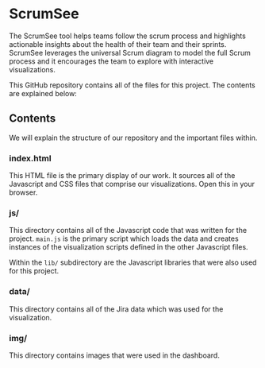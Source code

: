 # ScrumSee

The ScrumSee tool helps teams follow the scrum process and highlights actionable insights about the health of their team and their sprints. ScrumSee leverages the universal Scrum diagram to model the full Scrum process and it encourages the team to explore with interactive visualizations.

This GitHub repository contains all of the files for this project. The contents are explained 
below:

## Contents

We will explain the structure of our repository and the important files within.

### index.html

This HTML file is the primary display of our work.  It sources all of the Javascript and CSS files that comprise our 
visualizations. Open this in your browser.


### js/

This directory contains all of the Javascript code that was written for the project. `main.js`
is the primary script which loads the data and creates instances of the visualization scripts 
defined in the other Javascript files.

Within the `lib/` subdirectory are the Javascript libraries that were also used for this project. 

### data/

This directory contains all of the Jira data which was used for the visualization.

### img/

This directory contains images that were used in the dashboard.
